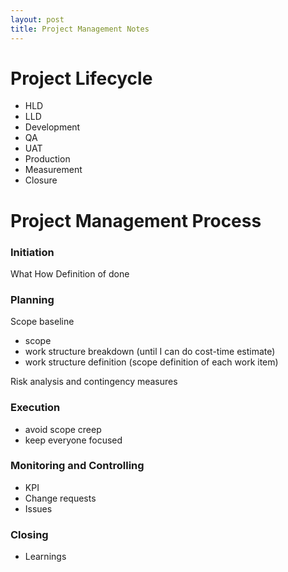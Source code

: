 ```yaml
---
layout: post
title: Project Management Notes
---
```


# Project Lifecycle

- HLD
- LLD
- Development
- QA
- UAT
- Production
- Measurement 
- Closure

# Project Management Process

### Initiation
What
How 
Definition of done 

### Planning
Scope baseline 
- scope
- work structure breakdown (until I can do cost-time estimate)
- work structure definition (scope definition of each work item)

Risk analysis and contingency measures

### Execution
- avoid scope creep
- keep everyone focused


### Monitoring and Controlling 
- KPI
- Change requests 
- Issues 


### Closing
- Learnings 
  